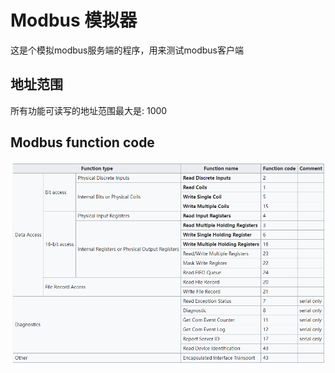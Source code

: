 # Modbus 模拟器
这是个模拟modbus服务端的程序，用来测试modbus客户端
## 地址范围
所有功能可读写的地址范围最大是: 1000
## Modbus function code
<img src="./1.png">